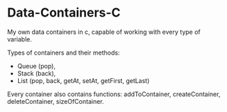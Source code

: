 # Data-Containers-C
My own data containers in c, capable of working with every type of variable.

Types of containers and their methods:
- Queue (pop),
- Stack (back),
- List (pop, back, getAt, setAt, getFirst, getLast)

Every container also contains functions: addToContainer, createContainer, deleteContainer, sizeOfContainer.
